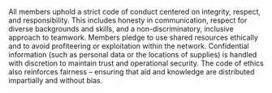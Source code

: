 All members uphold a strict code of conduct centered on integrity, respect, and responsibility. This includes honesty in communication, respect for diverse backgrounds and skills, and a non-discriminatory, inclusive approach to teamwork. Members pledge to use shared resources ethically and to avoid profiteering or exploitation within the network. Confidential information (such as personal data or the locations of supplies) is handled with discretion to maintain trust and operational security. The code of ethics also reinforces fairness – ensuring that aid and knowledge are distributed impartially and without bias.